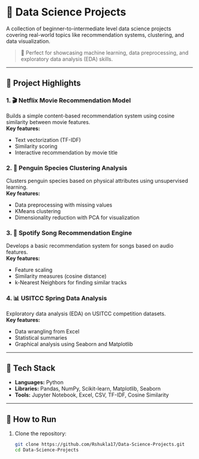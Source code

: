 # 🤖 Data Science Projects

A collection of beginner-to-intermediate level data science projects covering real-world topics like recommendation systems, clustering, and data visualization.

> 🎯 Perfect for showcasing machine learning, data preprocessing, and exploratory data analysis (EDA) skills.

---

## 🧠 Project Highlights

### 1. 🎬 Netflix Movie Recommendation Model
Builds a simple content-based recommendation system using cosine similarity between movie features.  
**Key features:**
- Text vectorization (TF-IDF)
- Similarity scoring
- Interactive recommendation by movie title

### 2. 🐧 Penguin Species Clustering Analysis
Clusters penguin species based on physical attributes using unsupervised learning.  
**Key features:**
- Data preprocessing with missing values
- KMeans clustering
- Dimensionality reduction with PCA for visualization

### 3. 🎵 Spotify Song Recommendation Engine
Develops a basic recommendation system for songs based on audio features.  
**Key features:**
- Feature scaling
- Similarity measures (cosine distance)
- k-Nearest Neighbors for finding similar tracks

### 4. 📊 USITCC Spring Data Analysis
Exploratory data analysis (EDA) on USITCC competition datasets.  
**Key features:**
- Data wrangling from Excel
- Statistical summaries
- Graphical analysis using Seaborn and Matplotlib

---

## 🧰 Tech Stack

- **Languages:** Python
- **Libraries:** Pandas, NumPy, Scikit-learn, Matplotlib, Seaborn
- **Tools:** Jupyter Notebook, Excel, CSV, TF-IDF, Cosine Similarity

---

## 🚀 How to Run

1. Clone the repository:
   ```bash
   git clone https://github.com/Rshukla17/Data-Science-Projects.git
   cd Data-Science-Projects
